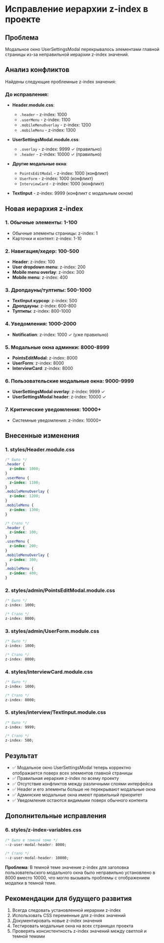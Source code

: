 # Исправление иерархии z-index в проекте

## Проблема

Модальное окно UserSettingsModal перекрывалось элементами главной страницы из-за неправильной иерархии z-index значений.

## Анализ конфликтов

Найдены следующие проблемные z-index значения:

### До исправления:

- **Header.module.css**:

  - `.header` - z-index: 1000
  - `.userMenu` - z-index: 1100
  - `.mobileMenuOverlay` - z-index: 1200
  - `.mobileMenu` - z-index: 1300

- **UserSettingsModal.module.css**:

  - `.overlay` - z-index: 9999 ✓ (правильно)
  - `.header` - z-index: 10000 ✓ (правильно)

- **Другие модальные окна**:

  - `PointsEditModal` - z-index: 1000 (конфликт)
  - `UserForm` - z-index: 1000 (конфликт)
  - `InterviewCard` - z-index: 1000 (конфликт)

- **TextInput** - z-index: 9999 (конфликт с модальным окном)

## Новая иерархия z-index

### 1. Обычные элементы: 1-100

- Обычные элементы страницы: z-index: 1
- Карточки и контент: z-index: 1-10

### 2. Навигация/хедер: 100-500

- **Header**: z-index: 100
- **User dropdown menu**: z-index: 200
- **Mobile menu overlay**: z-index: 300
- **Mobile menu**: z-index: 400

### 3. Дропдауны/тултипы: 500-1000

- **TextInput курсор**: z-index: 500
- **Дропдауны**: z-index: 600-800
- **Тултипы**: z-index: 800-1000

### 4. Уведомления: 1000-2000

- **Notification**: z-index: 1000 ✓ (уже правильно)

### 5. Модальные окна админки: 8000-8999

- **PointsEditModal**: z-index: 8000
- **UserForm**: z-index: 8000
- **InterviewCard**: z-index: 8000

### 6. Пользовательские модальные окна: 9000-9999

- **UserSettingsModal overlay**: z-index: 9999 ✓
- **UserSettingsModal header**: z-index: 10000 ✓

### 7. Критические уведомления: 10000+

- Системные уведомления: z-index: 10000+

## Внесенные изменения

### 1. styles/Header.module.css

```css
/* Было */
.header {
  z-index: 1000;
}
.userMenu {
  z-index: 1100;
}
.mobileMenuOverlay {
  z-index: 1200;
}
.mobileMenu {
  z-index: 1300;
}

/* Стало */
.header {
  z-index: 100;
}
.userMenu {
  z-index: 200;
}
.mobileMenuOverlay {
  z-index: 300;
}
.mobileMenu {
  z-index: 400;
}
```

### 2. styles/admin/PointsEditModal.module.css

```css
/* Было */
z-index: 1000;

/* Стало */
z-index: 8000;
```

### 3. styles/admin/UserForm.module.css

```css
/* Было */
z-index: 1000;

/* Стало */
z-index: 8000;
```

### 4. styles/InterviewCard.module.css

```css
/* Было */
z-index: 1000;

/* Стало */
z-index: 8000;
```

### 5. styles/interview/TextInput.module.css

```css
/* Было */
z-index: 9999;

/* Стало */
z-index: 500;
```

## Результат

- ✅ Модальное окно UserSettingsModal теперь корректно отображается поверх всех элементов главной страницы
- ✅ Правильная иерархия z-index по всему проекту
- ✅ Отсутствие конфликтов между различными слоями интерфейса
- ✅ Header и его элементы больше не перекрывают модальные окна
- ✅ Админские модальные окна имеют правильный приоритет
- ✅ Уведомления остаются видимыми поверх обычного контента

## Дополнительные исправления

### 6. styles/z-index-variables.css

```css
/* Было в темной теме */
--z-user-modal-header: 8000;

/* Стало */
--z-user-modal-header: 10000;
```

**Проблема**: В темной теме значение z-index для заголовка пользовательского модального окна было неправильно установлено в 8000 вместо 10000, что могло вызывать проблемы с отображением модалки в темной теме.

## Рекомендации для будущего развития

1. Всегда следовать установленной иерархии z-index
2. Использовать CSS переменные для z-index значений
3. Документировать новые z-index значения
4. Тестировать модальные окна на всех страницах проекта
5. Проверять консистентность z-index значений между светлой и темной темами

